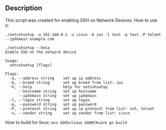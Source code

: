 ## Description

This script was created for enabling SSH on Network Devices. How to use it:

```
./netsshsetup -a 192.168.0.1 -v cisco -b ios -l test -p test -P telnet --ipdomain example.com
```

```
./netsshsetup --help
Enable SSH on the network device

Usage:
  netsshsetup [flags]

Flags:
  -a, --address string    set up ip address
  -b, --breed string      set up breed from list: ios
  -h, --help              help for netsshsetup
      --hostname string   set up hostname
      --ipdomain string   set up ipdomain
  -l, --login string      set up login
  -p, --password string   set up password
  -P, --protocol string   set up ip protocol from list: ssh, telnet
  -v, --vendor string     set up vendor from list: cisco
```

How to build for linux: `env GOOS=linux GOARCH=arm go build`
